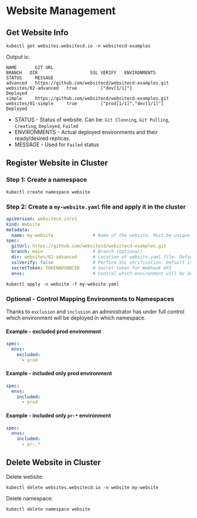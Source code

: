 # Website Management

## Get Website Info

```shell
kubectl get websites.websitecd.io -n websitecd-examples
```
Output is:
```shell
NAME       GIT URL                                               BRANCH   DIR                    SSL VERIFY   ENVIRONMENTS               STATUS     MESSAGE
advanced   https://github.com/websitecd/websitecd-examples.git            websites/02-advanced   true         ["dev[1/1]"]               Deployed
simple     https://github.com/websitecd/websitecd-examples.git            websites/01-simple     true         ["prod[1/1]","dev[1/1]"]   Deployed
```

* STATUS - Status of website. Can be: `Git Clonning`, `Git Pulling`, `Creating`, `Deployed`, `Failed`
* ENVIRONMENTS - Actual deployed environments and their ready/desired replicas.
* MESSAGE - Used for `Failed` status

## Register Website in Cluster

### Step 1: Create a namespace
```shell
kubectl create namespace website
```

### Step 2: Create a `my-website.yaml` file and apply it in the cluster

```yaml
apiVersion: websitecd.io/v1
kind: Website
metadata:
  name: my-website               # Name of the website. Must be unique within namespace
spec:
  gitUrl: https://github.com/websitecd/websitecd-examples.git
  branch: main                   # Branch (Optional)
  dir: websites/02-advanced      # Location of website.yaml file. Default is "."
  sslVerify: false               # Perform SSL verification. Default is "true"
  secretToken: TOKENADVANCED     # Secret token for Webhook API
  envs:                          # Control which environment will be deployed to. If not defined all envs are deployed.
```

```shell
kubectl apply -n website -f my-website.yaml
```

### Optional - Control Mapping Environments to Namespaces

Thanks to `exclusion` and `inclusion` an administrator has under full control which environment will be deployed in which namespace.

#### Example - excluded prod environment
```yaml
spec:
  envs:
    excluded:
      - prod
```

#### Example - included only prod environment
```yaml
spec:
  envs:
    included:
      - prod
```

#### Example - included only `pr-*` environment
```yaml
spec:
  envs:
    included:
      - pr-.*
```


## Delete Website in Cluster

Delete website:

```shell
kubectl delete websites.websitecd.io -n website my-website
```

Delete namespace:

```shell
kubectl delete namespace website
```
